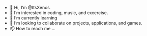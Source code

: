 - 👋 Hi, I’m @ItsXenos
- 👀 I’m interested in coding, music, and excercise.
- 🌱 I’m currently learning 
- 💞️ I’m looking to collaborate on projects, applications, and games.
- 📫 How to reach me ...

<!---
ItsXenos/ItsXenos is a ✨ special ✨ repository because its `README.md` (this file) appears on your GitHub profile.
You can click the Preview link to take a look at your changes.
--->
